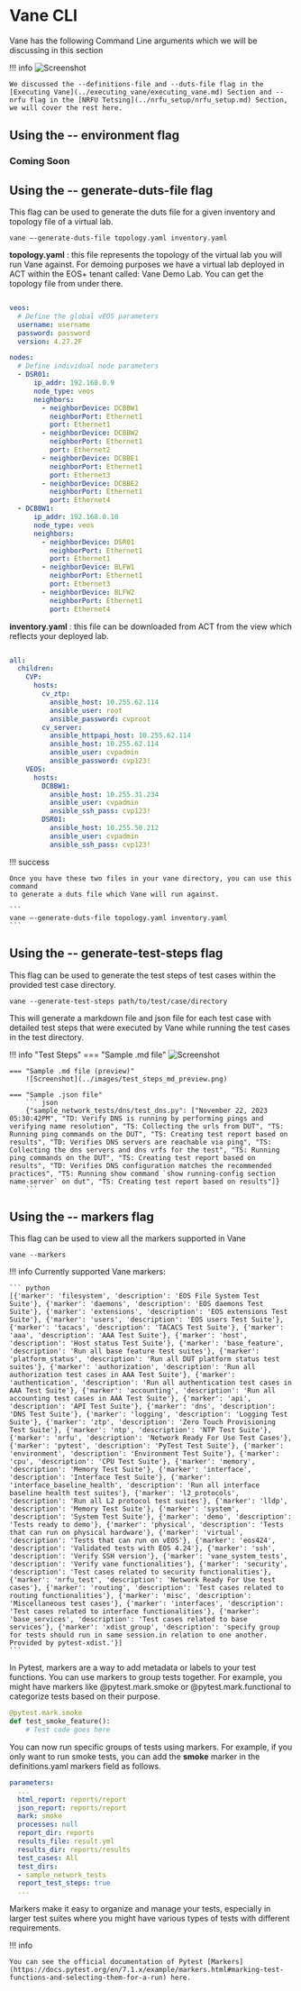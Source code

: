 # Vane CLI

Vane has the following Command Line arguments which we will be discussing in this section

!!! info 
    ![Screenshot](../images/cli.png)

    We discussed the --definitions-file and --duts-file flag in the [Executing Vane](../executing_vane/executing_vane.md) Section and --nrfu flag in the [NRFU Tetsing](../nrfu_setup/nrfu_setup.md) Section, we will cover the rest here.

## Using the -- environment flag

### Coming Soon
## Using the -- generate-duts-file flag

This flag can be used to generate the duts file for a given inventory and topology file of a virtual lab.

```
vane –-generate-duts-file topology.yaml inventory.yaml 
```

**topology.yaml** : this file represents the topology of the virtual lab you will run Vane against. For demoing purposes we have a virtual lab deployed in ACT within the EOS+ tenant called: Vane Demo Lab. You can get the topology file from under there.


``` yaml title=" Sample topology.yaml" hl_lines="9-24"

veos:
  # Define the global vEOS parameters
  username: username
  password: password
  version: 4.27.2F

nodes:
  # Define individual node parameters
  - DSR01:
      ip_addr: 192.168.0.9
      node_type: veos
      neighbors:
        - neighborDevice: DCBBW1
          neighborPort: Ethernet1
          port: Ethernet1
        - neighborDevice: DCBBW2
          neighborPort: Ethernet1
          port: Ethernet2
        - neighborDevice: DCBBE1
          neighborPort: Ethernet1
          port: Ethernet3
        - neighborDevice: DCBBE2
          neighborPort: Ethernet1
          port: Ethernet4
  - DCBBW1:
      ip_addr: 192.168.0.10
      node_type: veos
      neighbors:
        - neighborDevice: DSR01
          neighborPort: Ethernet1
          port: Ethernet1
        - neighborDevice: BLFW1
          neighborPort: Ethernet1
          port: Ethernet3
        - neighborDevice: BLFW2
          neighborPort: Ethernet1
          port: Ethernet4

```

**inventory.yaml** : this file can be downloaded from ACT from the view which reflects your deployed lab.

``` yaml title=" Sample inventory.yaml"

all:
  children:
    CVP:
      hosts:
        cv_ztp:
          ansible_host: 10.255.62.114
          ansible_user: root
          ansible_password: cvproot
        cv_server:
          ansible_httpapi_host: 10.255.62.114
          ansible_host: 10.255.62.114
          ansible_user: cvpadmin
          ansible_password: cvp123!
    VEOS:
      hosts:
        DCBBW1:
          ansible_host: 10.255.31.234
          ansible_user: cvpadmin
          ansible_ssh_pass: cvp123!
        DSR01:
          ansible_host: 10.255.50.212
          ansible_user: cvpadmin
          ansible_ssh_pass: cvp123!

```

!!! success

    Once you have these two files in your vane directory, you can use this command
    to generate a duts file which Vane will run against.

    ```
    vane –-generate-duts-file topology.yaml inventory.yaml 
    ```
## Using the -- generate-test-steps flag

This flag can be used to generate the test steps of test cases within the provided test case directory. 

```
vane --generate-test-steps path/to/test/case/directory
```

This will generate a markdown file and json file for each test case with detailed test steps that were executed by Vane while running the test cases in the test directory.

!!! info "Test Steps"
    === "Sample .md file"
        ![Screenshot](../images/test_steps_md.png)
        
    === "Sample .md file (preview)"
        ![Screenshot](../images/test_steps_md_preview.png)

    === "Sample .json file"
        ``` json
        {"sample_network_tests/dns/test_dns.py": ["November 22, 2023 05:30:42PM", "TD: Verify DNS is running by performing pings and verifying name resolution", "TS: Collecting the urls from DUT", "TS: Running ping commands on the DUT", "TS: Creating test report based on results", "TD: Verifies DNS servers are reachable via ping", "TS: Collecting the dns servers and dns vrfs for the test", "TS: Running ping commands on the DUT", "TS: Creating test report based on results", "TD: Verifies DNS configuration matches the recommended practices", "TS: Running show command `show running-config section name-server` on dut", "TS: Creating test report based on results"]}
        ```
   
## Using the -- markers flag

This flag can be used to view all the markers supported in Vane

```
vane --markers
```

!!! info
    Currently supported Vane markers:

    ``` python
    [{'marker': 'filesystem', 'description': 'EOS File System Test Suite'}, {'marker': 'daemons', 'description': 'EOS daemons Test Suite'}, {'marker': 'extensions', 'description': 'EOS extensions Test Suite'}, {'marker': 'users', 'description': 'EOS users Test Suite'}, {'marker': 'tacacs', 'description': 'TACACS Test Suite'}, {'marker': 'aaa', 'description': 'AAA Test Suite'}, {'marker': 'host', 'description': 'Host status Test Suite'}, {'marker': 'base_feature', 'description': 'Run all base feature test suites'}, {'marker': 'platform_status', 'description': 'Run all DUT platform status test suites'}, {'marker': 'authorization', 'description': 'Run all authorization test cases in AAA Test Suite'}, {'marker': 'authentication', 'description': 'Run all authentication test cases in AAA Test Suite'}, {'marker': 'accounting', 'description': 'Run all accounting test cases in AAA Test Suite'}, {'marker': 'api', 'description': 'API Test Suite'}, {'marker': 'dns', 'description': 'DNS Test Suite'}, {'marker': 'logging', 'description': 'Logging Test Suite'}, {'marker': 'ztp', 'description': 'Zero Touch Provisioning Test Suite'}, {'marker': 'ntp', 'description': 'NTP Test Suite'}, {'marker': 'nrfu', 'description': 'Network Ready For Use Test Cases'}, {'marker': 'pytest', 'description': 'PyTest Test Suite'}, {'marker': 'environment', 'description': 'Environment Test Suite'}, {'marker': 'cpu', 'description': 'CPU Test Suite'}, {'marker': 'memory', 'description': 'Memory Test Suite'}, {'marker': 'interface', 'description': 'Interface Test Suite'}, {'marker': 'interface_baseline_health', 'description': 'Run all interface baseline health test suites'}, {'marker': 'l2_protocols', 'description': 'Run all L2 protocol test suites'}, {'marker': 'lldp', 'description': 'Memory Test Suite'}, {'marker': 'system', 'description': 'System Test Suite'}, {'marker': 'demo', 'description': 'Tests ready to demo'}, {'marker': 'physical', 'description': 'Tests that can run on physical hardware'}, {'marker': 'virtual', 'description': 'Tests that can run on vEOS'}, {'marker': 'eos424', 'description': 'Validated tests with EOS 4.24'}, {'marker': 'ssh', 'description': 'Verify SSH version'}, {'marker': 'vane_system_tests', 'description': 'Verify vane functionalities'}, {'marker': 'security', 'description': 'Test cases related to security functionalities'}, {'marker': 'nrfu_test', 'description': 'Network Ready For Use test cases'}, {'marker': 'routing', 'description': 'Test cases related to routing functionalities'}, {'marker': 'misc', 'description': 'Miscellaneous test cases'}, {'marker': 'interfaces', 'description': 'Test cases related to interface functionalities'}, {'marker': 'base_services', 'description': 'Test cases related to base services'}, {'marker': 'xdist_group', 'description': 'specify group for tests should run in same session.in relation to one another. Provided by pytest-xdist.'}]
    ```

In Pytest, markers are a way to add metadata or labels to your test functions. You can use markers to group tests together. For example, you might have markers like @pytest.mark.smoke or @pytest.mark.functional to categorize tests based on their purpose.

``` python
@pytest.mark.smoke
def test_smoke_feature():
    # Test code goes here
```

You can now run specific groups of tests using markers. For example, if you only want to run smoke tests, you can add the **smoke** marker in the definitions.yaml markers field as follows.

``` yaml title="definitions.yaml" hl_lines="5"
parameters:
  ...
  html_report: reports/report
  json_report: reports/report
  mark: smoke
  processes: null
  report_dir: reports
  results_file: result.yml
  results_dir: reports/results
  test_cases: All
  test_dirs: 
  - sample_network_tests
  report_test_steps: true
  ...
```

Markers make it easy to organize and manage your tests, especially in larger test suites where you might have various types of tests with different requirements.

!!! info

    You can see the official documentation of Pytest [Markers](https://docs.pytest.org/en/7.1.x/example/markers.html#marking-test-functions-and-selecting-them-for-a-run) here.